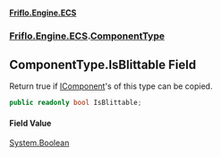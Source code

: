 #### [Friflo.Engine.ECS](index.md#'index')
### [Friflo.Engine.ECS](Friflo.Engine.ECS.md#'Friflo.Engine.ECS').[ComponentType](ComponentType.md#'Friflo.Engine.ECS.ComponentType')

## ComponentType.IsBlittable Field

Return true if [IComponent](IComponent.md#'Friflo.Engine.ECS.IComponent')'s of this type can be copied.

```csharp
public readonly bool IsBlittable;
```

#### Field Value
[System.Boolean](https://docs.microsoft.com/en-us/dotnet/api/System.Boolean#'System.Boolean')